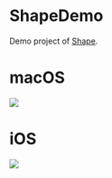 # ShapeDemo

Demo project of [Shape](https://github.com/scchnxx/Shape).

# macOS

![](https://media.giphy.com/media/Xd0z6GcM27hy5a4Dga/giphy.gif)

# iOS

![](https://media.giphy.com/media/d9OLYHe3wJJc3hbMXr/giphy.gif)
